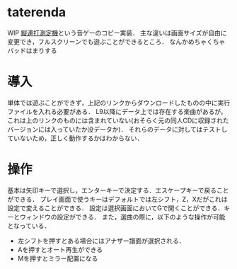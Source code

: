 # taterenda
WIP
[縦連打測定機](http://ucn.tokonats.net/software/taterenda/)という音ゲーのコピー実装．
主な違いは画面サイズが自由に変更でき，フルスクリーンでも遊ぶことができるところ．
なんかめちゃくちゃバッドはまりする

# 導入
単体では遊ぶことができず，上記のリンクからダウンロードしたものの中に実行ファイルを入れる必要がある．
L9以降にデータ上では存在する楽曲があるが，これは上のリンクのものには含まれていない(おそらく元の同人CDに収録されたバージョンには入っていたか没データか)．
それらのデータに対してはテストしていないため，正しく動作するかはわからない．

# 操作
基本は矢印キーで選択し，エンターキーで決定する．エスケープキーで戻ることができる．
プレイ画面で使うキーはデフォルトでは左シフト，Z，Xだがこれは設定で変えることができる．
設定は選択画面においてGで開くことができる．キーとウィンドウの設定ができる．
また，選曲の際に，以下のような操作が可能となっている．
- 左シフトを押すとある場合にはアナザー譜面が選択される．
- Aを押すとオート再生ができる
- Mを押すとミラー配置になる